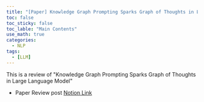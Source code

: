 ```yaml
---
title: "[Paper] Knowledge Graph Prompting Sparks Graph of Thoughts in Large Language Model"
toc: false
toc_sticky: false
toc_lable: "Main Contents"
use_math: true
categories:
  - NLP
tags:
  - [LLM]
---
```


This is a review of "Knowledge Graph Prompting Sparks Graph of Thoughts in Large Language Model"


- Paper Review post [Notion Link](https://yejin109.notion.site/Knowledge-Graph-Prompting-Sparks-Graph-of-Thoughts-in-Large-Language-Models-628b87621cf9424d9a8d11ad99ec97cc?pvs=4)
